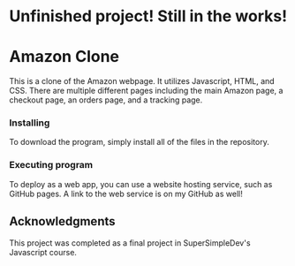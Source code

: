 # Unfinished project! Still in the works!

# Amazon Clone

This is a clone of the Amazon webpage. It utilizes Javascript, HTML, and CSS. There
are multiple different pages including the main Amazon page, a checkout page, an
orders page, and a tracking page.

### Installing

To download the program, simply install all of the files in the repository.

### Executing program

To deploy as a web app, you can use a website hosting service, such as GitHub pages.
A link to the web service is on my GitHub as well!

## Acknowledgments

This project was completed as a final project in SuperSimpleDev's Javascript course.
